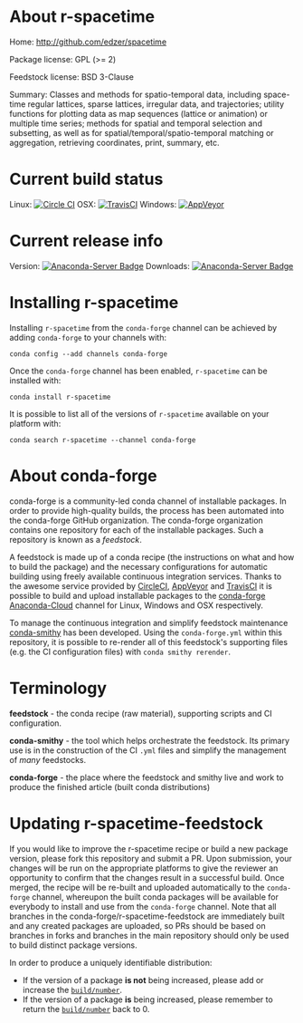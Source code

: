 About r-spacetime
=================

Home: http://github.com/edzer/spacetime

Package license: GPL (>= 2)

Feedstock license: BSD 3-Clause

Summary: Classes and methods for spatio-temporal data, including space-time regular lattices, sparse lattices, irregular data, and trajectories; utility functions for plotting data as map sequences (lattice or animation) or multiple time series; methods for spatial and temporal selection and subsetting, as well as for spatial/temporal/spatio-temporal matching or aggregation, retrieving coordinates, print, summary, etc.



Current build status
====================

Linux: [![Circle CI](https://circleci.com/gh/conda-forge/r-spacetime-feedstock.svg?style=shield)](https://circleci.com/gh/conda-forge/r-spacetime-feedstock)
OSX: [![TravisCI](https://travis-ci.org/conda-forge/r-spacetime-feedstock.svg?branch=master)](https://travis-ci.org/conda-forge/r-spacetime-feedstock)
Windows: [![AppVeyor](https://ci.appveyor.com/api/projects/status/github/conda-forge/r-spacetime-feedstock?svg=True)](https://ci.appveyor.com/project/conda-forge/r-spacetime-feedstock/branch/master)

Current release info
====================
Version: [![Anaconda-Server Badge](https://anaconda.org/conda-forge/r-spacetime/badges/version.svg)](https://anaconda.org/conda-forge/r-spacetime)
Downloads: [![Anaconda-Server Badge](https://anaconda.org/conda-forge/r-spacetime/badges/downloads.svg)](https://anaconda.org/conda-forge/r-spacetime)

Installing r-spacetime
======================

Installing `r-spacetime` from the `conda-forge` channel can be achieved by adding `conda-forge` to your channels with:

```
conda config --add channels conda-forge
```

Once the `conda-forge` channel has been enabled, `r-spacetime` can be installed with:

```
conda install r-spacetime
```

It is possible to list all of the versions of `r-spacetime` available on your platform with:

```
conda search r-spacetime --channel conda-forge
```


About conda-forge
=================

conda-forge is a community-led conda channel of installable packages.
In order to provide high-quality builds, the process has been automated into the
conda-forge GitHub organization. The conda-forge organization contains one repository
for each of the installable packages. Such a repository is known as a *feedstock*.

A feedstock is made up of a conda recipe (the instructions on what and how to build
the package) and the necessary configurations for automatic building using freely
available continuous integration services. Thanks to the awesome service provided by
[CircleCI](https://circleci.com/), [AppVeyor](http://www.appveyor.com/)
and [TravisCI](https://travis-ci.org/) it is possible to build and upload installable
packages to the [conda-forge](https://anaconda.org/conda-forge)
[Anaconda-Cloud](http://docs.anaconda.org/) channel for Linux, Windows and OSX respectively.

To manage the continuous integration and simplify feedstock maintenance
[conda-smithy](http://github.com/conda-forge/conda-smithy) has been developed.
Using the ``conda-forge.yml`` within this repository, it is possible to re-render all of
this feedstock's supporting files (e.g. the CI configuration files) with ``conda smithy rerender``.


Terminology
===========

**feedstock** - the conda recipe (raw material), supporting scripts and CI configuration.

**conda-smithy** - the tool which helps orchestrate the feedstock.
                   Its primary use is in the construction of the CI ``.yml`` files
                   and simplify the management of *many* feedstocks.

**conda-forge** - the place where the feedstock and smithy live and work to
                  produce the finished article (built conda distributions)


Updating r-spacetime-feedstock
==============================

If you would like to improve the r-spacetime recipe or build a new
package version, please fork this repository and submit a PR. Upon submission,
your changes will be run on the appropriate platforms to give the reviewer an
opportunity to confirm that the changes result in a successful build. Once
merged, the recipe will be re-built and uploaded automatically to the
`conda-forge` channel, whereupon the built conda packages will be available for
everybody to install and use from the `conda-forge` channel.
Note that all branches in the conda-forge/r-spacetime-feedstock are
immediately built and any created packages are uploaded, so PRs should be based
on branches in forks and branches in the main repository should only be used to
build distinct package versions.

In order to produce a uniquely identifiable distribution:
 * If the version of a package **is not** being increased, please add or increase
   the [``build/number``](http://conda.pydata.org/docs/building/meta-yaml.html#build-number-and-string).
 * If the version of a package **is** being increased, please remember to return
   the [``build/number``](http://conda.pydata.org/docs/building/meta-yaml.html#build-number-and-string)
   back to 0.
